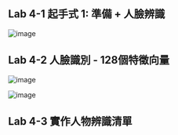 ## Lab 4-1 起手式 1: 準備 + 人臉辨識
![image](https://github.com/MinChunXie/WorkM/assets/100060507/d390312a-157c-4f47-a360-140af0ead208)

## Lab 4-2 人臉識別 - 128個特徵向量
![image](https://github.com/MinChunXie/WorkM/assets/100060507/e1374f56-5df2-42c6-ac1b-daf3192f953a)

![image](https://github.com/MinChunXie/WorkM/assets/100060507/4dfbbdb0-e409-4c39-b595-0f9238e67d5e)

## Lab 4-3 實作人物辨識清單

